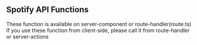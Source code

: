 ## Spotify API Functions

These function is available on server-component or route-handler(route.ts)
If you use these function from client-side, please call it from route-handler or server-actions
